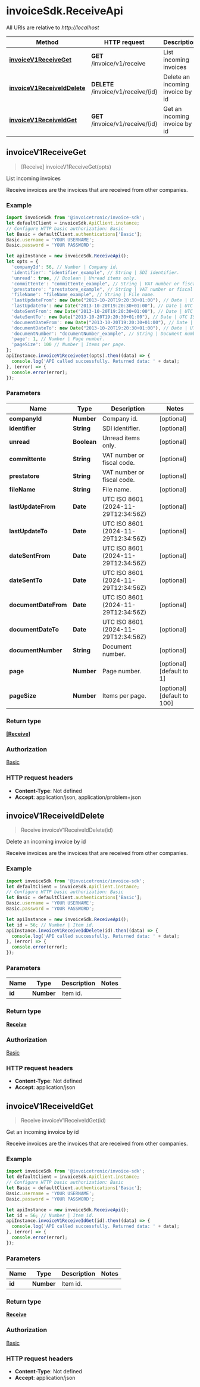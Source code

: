 # invoiceSdk.ReceiveApi

All URIs are relative to *http://localhost*

Method | HTTP request | Description
------------- | ------------- | -------------
[**invoiceV1ReceiveGet**](ReceiveApi.md#invoiceV1ReceiveGet) | **GET** /invoice/v1/receive | List incoming invoices
[**invoiceV1ReceiveIdDelete**](ReceiveApi.md#invoiceV1ReceiveIdDelete) | **DELETE** /invoice/v1/receive/{id} | Delete an incoming invoice by id
[**invoiceV1ReceiveIdGet**](ReceiveApi.md#invoiceV1ReceiveIdGet) | **GET** /invoice/v1/receive/{id} | Get an incoming invoice by id



## invoiceV1ReceiveGet

> [Receive] invoiceV1ReceiveGet(opts)

List incoming invoices

Receive invoices are the invoices that are received from other companies.

### Example

```javascript
import invoiceSdk from '@invoicetronic/invoice-sdk';
let defaultClient = invoiceSdk.ApiClient.instance;
// Configure HTTP basic authorization: Basic
let Basic = defaultClient.authentications['Basic'];
Basic.username = 'YOUR USERNAME';
Basic.password = 'YOUR PASSWORD';

let apiInstance = new invoiceSdk.ReceiveApi();
let opts = {
  'companyId': 56, // Number | Company id.
  'identifier': "identifier_example", // String | SDI identifier.
  'unread': true, // Boolean | Unread items only.
  'committente': "committente_example", // String | VAT number or fiscal code.
  'prestatore': "prestatore_example", // String | VAT number or fiscal code.
  'fileName': "fileName_example", // String | File name.
  'lastUpdateFrom': new Date("2013-10-20T19:20:30+01:00"), // Date | UTC ISO 8601 (2024-11-29T12:34:56Z)
  'lastUpdateTo': new Date("2013-10-20T19:20:30+01:00"), // Date | UTC ISO 8601 (2024-11-29T12:34:56Z)
  'dateSentFrom': new Date("2013-10-20T19:20:30+01:00"), // Date | UTC ISO 8601 (2024-11-29T12:34:56Z)
  'dateSentTo': new Date("2013-10-20T19:20:30+01:00"), // Date | UTC ISO 8601 (2024-11-29T12:34:56Z)
  'documentDateFrom': new Date("2013-10-20T19:20:30+01:00"), // Date | UTC ISO 8601 (2024-11-29T12:34:56Z)
  'documentDateTo': new Date("2013-10-20T19:20:30+01:00"), // Date | UTC ISO 8601 (2024-11-29T12:34:56Z)
  'documentNumber': "documentNumber_example", // String | Document number.
  'page': 1, // Number | Page number.
  'pageSize': 100 // Number | Items per page.
};
apiInstance.invoiceV1ReceiveGet(opts).then((data) => {
  console.log('API called successfully. Returned data: ' + data);
}, (error) => {
  console.error(error);
});

```

### Parameters


Name | Type | Description  | Notes
------------- | ------------- | ------------- | -------------
 **companyId** | **Number**| Company id. | [optional] 
 **identifier** | **String**| SDI identifier. | [optional] 
 **unread** | **Boolean**| Unread items only. | [optional] 
 **committente** | **String**| VAT number or fiscal code. | [optional] 
 **prestatore** | **String**| VAT number or fiscal code. | [optional] 
 **fileName** | **String**| File name. | [optional] 
 **lastUpdateFrom** | **Date**| UTC ISO 8601 (2024-11-29T12:34:56Z) | [optional] 
 **lastUpdateTo** | **Date**| UTC ISO 8601 (2024-11-29T12:34:56Z) | [optional] 
 **dateSentFrom** | **Date**| UTC ISO 8601 (2024-11-29T12:34:56Z) | [optional] 
 **dateSentTo** | **Date**| UTC ISO 8601 (2024-11-29T12:34:56Z) | [optional] 
 **documentDateFrom** | **Date**| UTC ISO 8601 (2024-11-29T12:34:56Z) | [optional] 
 **documentDateTo** | **Date**| UTC ISO 8601 (2024-11-29T12:34:56Z) | [optional] 
 **documentNumber** | **String**| Document number. | [optional] 
 **page** | **Number**| Page number. | [optional] [default to 1]
 **pageSize** | **Number**| Items per page. | [optional] [default to 100]

### Return type

[**[Receive]**](Receive.md)

### Authorization

[Basic](../README.md#Basic)

### HTTP request headers

- **Content-Type**: Not defined
- **Accept**: application/json, application/problem+json


## invoiceV1ReceiveIdDelete

> Receive invoiceV1ReceiveIdDelete(id)

Delete an incoming invoice by id

Receive invoices are the invoices that are received from other companies.

### Example

```javascript
import invoiceSdk from '@invoicetronic/invoice-sdk';
let defaultClient = invoiceSdk.ApiClient.instance;
// Configure HTTP basic authorization: Basic
let Basic = defaultClient.authentications['Basic'];
Basic.username = 'YOUR USERNAME';
Basic.password = 'YOUR PASSWORD';

let apiInstance = new invoiceSdk.ReceiveApi();
let id = 56; // Number | Item id.
apiInstance.invoiceV1ReceiveIdDelete(id).then((data) => {
  console.log('API called successfully. Returned data: ' + data);
}, (error) => {
  console.error(error);
});

```

### Parameters


Name | Type | Description  | Notes
------------- | ------------- | ------------- | -------------
 **id** | **Number**| Item id. | 

### Return type

[**Receive**](Receive.md)

### Authorization

[Basic](../README.md#Basic)

### HTTP request headers

- **Content-Type**: Not defined
- **Accept**: application/json


## invoiceV1ReceiveIdGet

> Receive invoiceV1ReceiveIdGet(id)

Get an incoming invoice by id

Receive invoices are the invoices that are received from other companies.

### Example

```javascript
import invoiceSdk from '@invoicetronic/invoice-sdk';
let defaultClient = invoiceSdk.ApiClient.instance;
// Configure HTTP basic authorization: Basic
let Basic = defaultClient.authentications['Basic'];
Basic.username = 'YOUR USERNAME';
Basic.password = 'YOUR PASSWORD';

let apiInstance = new invoiceSdk.ReceiveApi();
let id = 56; // Number | Item id.
apiInstance.invoiceV1ReceiveIdGet(id).then((data) => {
  console.log('API called successfully. Returned data: ' + data);
}, (error) => {
  console.error(error);
});

```

### Parameters


Name | Type | Description  | Notes
------------- | ------------- | ------------- | -------------
 **id** | **Number**| Item id. | 

### Return type

[**Receive**](Receive.md)

### Authorization

[Basic](../README.md#Basic)

### HTTP request headers

- **Content-Type**: Not defined
- **Accept**: application/json

